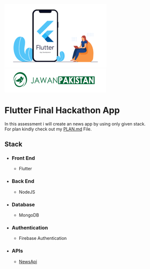 <img src="https://github.com/waleedrehman31/Flutter-Hackathon/blob/main/README_IMAGES/flutter.png"
     alt="Flutter Image Illustration"
     style=" margin-right: 10px; width: 335px" />
<br>
<img src="./README_IMAGES/jawanpakistanimage.PNG"
     alt="Jawan Pakistan Logo"
     style="margin-right: 10px;" />

# Flutter Final Hackathon App

In this assessment i will create an news app by using only given stack.<br>
For plan kindly check out my [PLAN.md](./PLAN.md) File.

## Stack

- ### Front End
  - Flutter
- ### Back End
  - NodeJS
- ### Database
  - MongoDB
- ### Authentication
  - Firebase Authentication
- ### APIs
  - [NewsApi](https://newsapi.org/)




